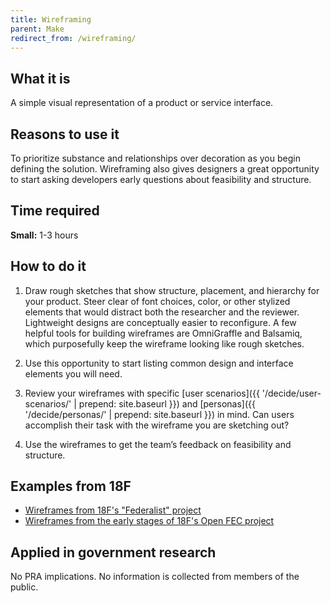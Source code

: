 ```yaml
---
title: Wireframing
parent: Make
redirect_from: /wireframing/
---
```


## What it is

A simple visual representation of a product or service interface.

## Reasons to use it

To prioritize substance and relationships over decoration as you begin defining the solution. Wireframing also gives designers a great opportunity to start asking developers early questions about feasibility and structure.

## Time required

**Small:** 1-3 hours

## How to do it

1. Draw rough sketches that show structure, placement, and hierarchy for your product. Steer clear of font choices, color, or other stylized elements that would distract both the researcher and the reviewer. Lightweight designs are conceptually easier to reconfigure. A few helpful tools for building wireframes are OmniGraffle and Balsamiq, which purposefully keep the wireframe looking like rough sketches.

2. Use this opportunity to start listing common design and interface elements you will need.

3. Review your wireframes with specific [user scenarios]({{ '/decide/user-scenarios/' | prepend: site.baseurl }}) and [personas]({{ '/decide/personas/' | prepend: site.baseurl }}) in mind. Can users accomplish their task with the wireframe you are sketching out?

4. Use the wireframes to get the team’s feedback on feasibility and structure.

## Examples from 18F

- [Wireframes from 18F's "Federalist" project](https://github.com/18F/federalist/issues/40)
- [Wireframes from the early stages of 18F's Open FEC project](https://github.com/18F/openFEC-web-app/issues/1004)

## Applied in government research

No PRA implications. No information is collected from members of the public.
